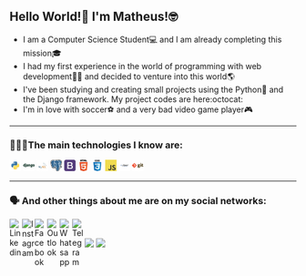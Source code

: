 ## Hello World!👋 I'm Matheus!🤓</br>


* I am a Computer Science Student💻 and I am already completing this mission🎓 </br>
* I had my first experience in the world of programming with web development👨‍💻 and decided to venture into this world🌎 </br>
* I've been studying and creating small projects using the Python🐍 and the Django framework. My project codes are here:octocat: </br>
* I'm in love with soccer⚽ and a very bad video game player🎮 </br>

----

### 👨🏻‍💻The main technologies I know are: </br>
<code><img height="20" src="https://raw.githubusercontent.com/github/explore/80688e429a7d4ef2fca1e82350fe8e3517d3494d/topics/python/python.png"></code>
<code><img height="20" src="https://raw.githubusercontent.com/github/explore/80688e429a7d4ef2fca1e82350fe8e3517d3494d/topics/django/django.png"></code>
<code><img height="20" src="https://raw.githubusercontent.com/github/explore/80688e429a7d4ef2fca1e82350fe8e3517d3494d/topics/mysql/mysql.png"></code>
<code><img height="20" src="https://raw.githubusercontent.com/github/explore/80688e429a7d4ef2fca1e82350fe8e3517d3494d/topics/postgresql/postgresql.png"></code>
<code><img height="20" src="https://raw.githubusercontent.com/github/explore/80688e429a7d4ef2fca1e82350fe8e3517d3494d/topics/bootstrap/bootstrap.png"></code>
<code><img height="20" src="https://raw.githubusercontent.com/github/explore/80688e429a7d4ef2fca1e82350fe8e3517d3494d/topics/html/html.png"></code>
<code><img height="20" src="https://raw.githubusercontent.com/github/explore/80688e429a7d4ef2fca1e82350fe8e3517d3494d/topics/css/css.png"></code>
<code><img height="20" src="https://raw.githubusercontent.com/github/explore/80688e429a7d4ef2fca1e82350fe8e3517d3494d/topics/javascript/javascript.png"></code>
<code><img height="20" src="https://raw.githubusercontent.com/github/explore/80688e429a7d4ef2fca1e82350fe8e3517d3494d/topics/jquery/jquery.png"></code>
<code><img height="20" src="https://raw.githubusercontent.com/github/explore/80688e429a7d4ef2fca1e82350fe8e3517d3494d/topics/git/git.png"></code>

----

### 🗣 And other things about me are on my social networks: </br>
<a target="_blank" href="https://www.linkedin.com/in/matheus-farias/">
  <img align="left" alt="Linkedin" width="22px" src="https://cdn4.iconfinder.com/data/icons/social-messaging-ui-color-shapes-2-free/128/social-linkedin-circle-512.png" />
</a>
<a target="_blank" href="https://www.instagram.com/mfariass99/">
  <img align="left" alt="Instagram" width="22px" src="https://upload.wikimedia.org/wikipedia/commons/thumb/a/a5/Instagram_icon.png/600px-Instagram_icon.png" />
</a>
<a target="_blank" href="https://www.facebook.com/matheusfs99">
  <img align="left" alt="Facebook" width="22px" src="https://images.vexels.com/media/users/3/223136/isolated/preview/984f500cf9de4519b02b354346eb72e0---cone-do-facebook-nas-redes-sociais-by-vexels.png" />
</a>
<a target="_blank" href="mailto:matheusfarias009@hotmail.com">
  <img align="left" alt="Outlook" width="22px" src="https://img.icons8.com/color/452/microsoft-outlook-2019--v2.png" />
</a>
<a target="_blank" href="https://api.whatsapp.com/send?phone=5581985451247">
  <img align="left" alt="Whatsapp" width="22px" src="https://imagepng.org/wp-content/uploads/2017/08/whatsapp-icone-1.png" />
</a>
<a target="_blank" href="https://t.me/mfariass">
  <img align="left" alt="Telegram" width="22px" src="https://cdn3.iconfinder.com/data/icons/popular-services-brands-vol-2/512/telegram-512.png" />
</a></br>
<br>
<div>
  <img height="180em" src="https://github-readme-stats.vercel.app/api?username=matheusfs99&show_icons=true&theme=chartreuse-dark&include_all_commits=true&count_private=true"/>
  <img height="180em" src="https://github-readme-stats.vercel.app/api/top-langs/?username=matheusfs99&layout=compact&langs_count=16&theme=chartreuse-dark"/>
<div>

